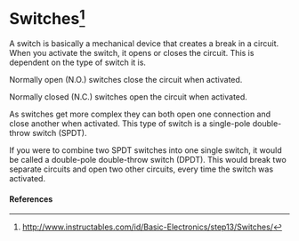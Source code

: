 <!--
title: Switches
summary: This document describes basic switches.
author: G. L. Clark, II
date Created: March 6, 2016
date Modified:{{ file.mtime }}
filename: switches.md
-->

# Switches[^1]

A switch is basically a mechanical device that creates a break in a circuit. When you activate the switch, it opens or closes the circuit. This is dependent on the type of switch it is.

Normally open (N.O.) switches close the circuit when activated.

Normally closed (N.C.) switches open the circuit when activated.

As switches get more complex they can both open one connection and close another when activated. This type of switch is a single-pole double-throw switch (SPDT).

If you were to combine two SPDT switches into one single switch, it would be called a double-pole double-throw switch (DPDT). This would break two separate circuits and open two other circuits, every time the switch was activated.

#### References

[^1]: http://www.instructables.com/id/Basic-Electronics/step13/Switches/